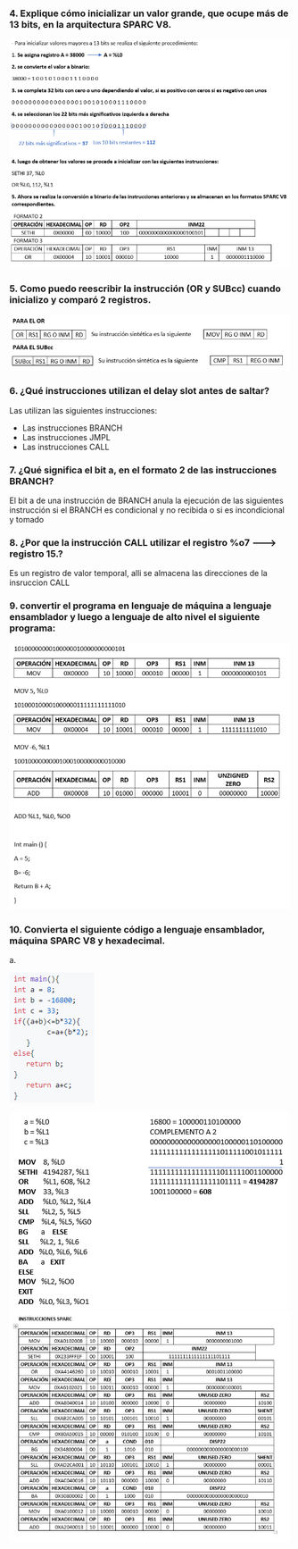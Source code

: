  ### 4. Explique cómo inicializar un valor grande, que ocupe más de 13 bits, en la arquitectura SPARC V8.
![](https://github.com/jeissoncc/Arq.Computadores/blob/master/Images/Punto%204.PNG)

### 5. Como puedo reescribir la instrucción (OR y SUBcc) cuando inicializo y comparó 2 registros.
![](https://github.com/jeissoncc/Arq.Computadores/blob/master/Images/Punto%205.PNG)

### 6. ¿Qué instrucciones utilizan el delay slot antes de saltar?
Las utilizan las siguientes instrucciones:
-	Las instrucciones BRANCH
-	Las instrucciones JMPL
-	Las instrucciones CALL

### 7. ¿Qué significa el bit a, en el formato 2 de las instrucciones BRANCH?

El bit a de una instrucción de BRANCH anula la ejecución de las siguientes instrucción si el BRANCH es condicional y no recibida o si es incondicional y tomado

### 8. ¿Por que la instrucción CALL utilizar el registro %o7 ---> registro 15.?

Es un registro de valor temporal, alli se almacena las direcciones de la insruccion CALL

### 9. convertir el programa en lenguaje de máquina a lenguaje ensamblador y luego a lenguaje de alto nivel el siguiente programa:

![](https://github.com/jeissoncc/Arq.Computadores/blob/master/Images/Punto%209.PNG)

### 10. Convierta el siguiente código a lenguaje ensamblador, máquina SPARC V8 y hexadecimal.

a.

![](https://github.com/jeissoncc/Arq.Computadores/blob/master/Images/10a.PNG)

![](https://github.com/jeissoncc/Arq.Computadores/blob/master/Images/10A1.PNG)
![](https://github.com/jeissoncc/Arq.Computadores/blob/master/Images/10A2.PNG)









